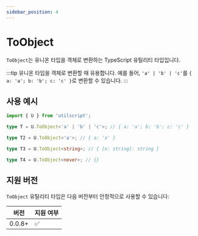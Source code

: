 ```yaml
---
sidebar_position: 4
---
```


# ToObject

`ToObject`는 유니온 타입을 객체로 변환하는 TypeScript 유틸리티 타입입니다.

:::tip
유니온 타입을 객체로 변환할 때 유용합니다. 예를 들어, `'a' | 'b' | 'c'`를 `{ a: 'a'; b: 'b'; c: 'c' }`로 변환할 수 있습니다.
:::

## 사용 예시

```ts
import { U } from 'utilscript';

type T = U.ToObject<'a' | 'b' | 'c'>; // { a: 'a'; b: 'b'; c: 'c' }

type T2 = U.ToObject<'a'>; // { a: 'a' }

type T3 = U.ToObject<string>; // { [x: string]: string }

type T4 = U.ToObject<never>; // {}
```

## 지원 버전

`ToObject` 유틸리티 타입은 다음 버전부터 안정적으로 사용할 수 있습니다:

| 버전   | 지원 여부 |
| ------ | --------- |
| 0.0.8+ | ✅        |
